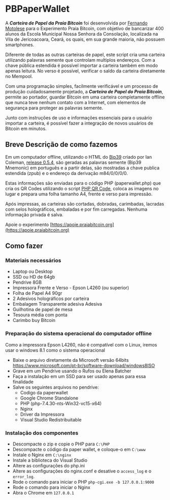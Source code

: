 # PBPaperWallet

A ***Carteira de Papel da Praia Bitcoin*** foi desenvolvida por [Fernando Motolese](https://twitter.com/motoleseoficial) para o Experimento Praia Bitcoin, com objetivo de bancarizar 400 alunos da Escola Municipal Nossa Senhora da Consolação, localizada na Vila de Jericoacoara, Ceará, os quais, em sua grande maioria, não possuem smartphones. 

Diferente de todas as outras carteiras de papel, este script cria uma carteira utilizando palavras semente que controlam multiplos endereços. Com a chave pública estendida é possível importar a carteira também em modo apenas leitura. No verso é possível, verificar o saldo da carteira diretamente no Mempool. 

Com uma programação simples, facilmente verificável e um processo de produção cuidadosamente projetado, a ***Carteira de Papel do Praia Bitcoin***, permite ao portador, guardar Bitcoin em uma carteira completamente offline que nunca teve nenhum contato com a Internet, com elementos de segurança para proteger as palavras semente.

Junto com instruções de uso e informações essenciais para o usuário importar a carteira, é possível fazer a integração de novos usuários de Bitcoin em minutos. 


## Breve Descrição de como fazemos

Em um computador offline, utilizando o HTML do [Bip39](https://iancoleman.io/bip39/#portuguese) criado por Ian Coleman, [release 0.5.4](https://github.com/iancoleman/bip39/releases), são geradas as palavras semente (Bip39 Mnemonic) em português e a partir delas, são mostradas a chave publica estendida (zpub) e o endereço da derivação m84/0/0/0/0.

Estas informações são enviadas para o código PHP (paperwallet.php) que cria os QR Codes utilizando o script [PHP QR Code](http://phpqrcode.sourceforge.net/), coloca as imagens no lugar e prepara uma folha tamanho A4, frente e verso para impressão. 

Após impressas, as carteiras são cortadas, dobradas, carimbadas, lacradas com selos holográficos, embaladas e por fim carregadas. Nenhuma informação privada é salva. 

Apoie o experimento [https://apoie.praiabitcoin.org](https://apoie.praiabitcoin.org)


## Como fazer

### Materiais necessários
- Laptop ou Desktop
- SSD ou HD de 64gb
- Pendrive 8GB
- Impressora Frente e Verso - Epson L4260 (ou superior)
- Folha de Papel A4 90gr
- 2 Adesivos holográficos por carteira
- Embalagem Transparente adesiva Adesiva
- Guilhotina de papel de mesa
- Tesoura média com ponta
- Carimbo buy Bitcoin

### Preparação do sistema operacional do computador offline
Como a impressora Epson L4260, não é compatível com o Linux, iremos usar o windows 8.1 como o sistema operacional
- Baixe o arquivo diretamente da Microsoft versão 64bits https://www.microsoft.com/pt-br/software-download/windows8ISO
- Grave em um Pendrive usando o Rufos ou Elena Batcher
- Faça a instalação em um SSD para ser usado apenas para essa finalidade
- Salve os seguintes arquivos no pendrive:
  - Codigo da paperwallet
  - Google Chrome Standalone
  - PHP (php-7.4.30-nts-Win32-vc15-x64)
  - Nginx
  - Driver da Impressora
  -  Visual Studio Redistribuitable
      
### Instalação dos componentes

- Descompacte o zip e copie o PHP para `C:\PHP`
- Descompacte o código da paper wallet, e coloque-o em `C:\www`
- Instale o Nginx em `C:\nginx`
- Instale a biblioteca do Visual Studio
- Altere as configurações do php.ini
- Altere as configurações do nginx.conf e desative o `access_log` e o `error_log`.
- Rode o comando para iniciar o PHP `php-cgi.exe -b 127.0.0.1:9000`
- Rode o comando para iniciar o Nginx 
- Abra o Chrome em `127.0.0.1`
  



